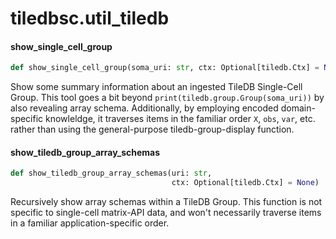 <a id="tiledbsc.util_tiledb"></a>

# tiledbsc.util\_tiledb

<a id="tiledbsc.util_tiledb.show_single_cell_group"></a>

#### show\_single\_cell\_group

```python
def show_single_cell_group(soma_uri: str, ctx: Optional[tiledb.Ctx] = None)
```

Show some summary information about an ingested TileDB Single-Cell Group.  This tool goes a bit beyond `print(tiledb.group.Group(soma_uri))` by also revealing array schema. Additionally, by employing encoded domain-specific knowleldge, it traverses items in the familiar order `X`, `obs`, `var`, etc. rather than using the general-purpose tiledb-group-display function.

<a id="tiledbsc.util_tiledb.show_tiledb_group_array_schemas"></a>

#### show\_tiledb\_group\_array\_schemas

```python
def show_tiledb_group_array_schemas(uri: str,
                                    ctx: Optional[tiledb.Ctx] = None)
```

Recursively show array schemas within a TileDB Group. This function is not specific to
single-cell matrix-API data, and won't necessarily traverse items in a familiar
application-specific order.

